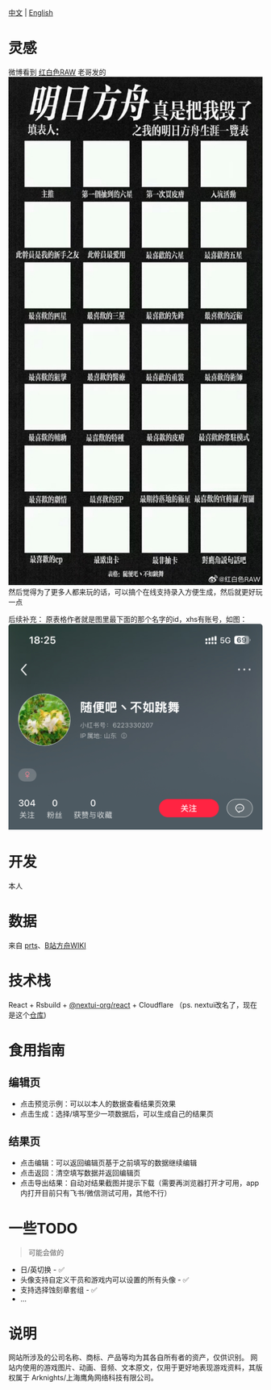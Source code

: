 [中文](./README.md) | [English](./README_EN.md)
# 灵感 

微博看到 [红白色RAW](https://weibo.com/u/2940601822) 老哥发的 ![](./src/assets/img_v3_02gq_7ed31f29-4562-44e3-b3e9-fc76fea30ecg.png)然后觉得为了更多人都来玩的话，可以搞个在线支持录入方便生成，然后就更好玩一点

后续补充：
原表格作者就是图里最下面的那个名字的id，xhs有账号，如图：
![](./src/assets/xhs.jpg)

# 开发

本人

# 数据

来自 [prts](https://prts.wiki/w/%E9%A6%96%E9%A1%B5)、[B站方舟WIKI](https://wiki.biligame.com/arknights/%E9%A6%96%E9%A1%B5)

# 技术栈

React + Rsbuild + [@nextui-org/react](https://nextui.org/docs/frameworks/vite) + Cloudflare （ps. nextui改名了，现在是这个[仓库](https://github.com/heroui-inc/heroui))

# 食用指南

## 编辑页

- 点击预览示例：可以以本人的数据查看结果页效果
- 点击生成：选择/填写至少一项数据后，可以生成自己的结果页

## 结果页

- 点击编辑：可以返回编辑页基于之前填写的数据继续编辑
- 点击返回：清空填写数据并返回编辑页
- 点击导出结果：自动对结果截图并提示下载（需要再浏览器打开才可用，app内打开目前只有飞书/微信测试可用，其他不行）

# 一些TODO

> 可能会做的

- 日/英切换 - ✅
- 头像支持自定义干员和游戏内可以设置的所有头像 - ✅
- 支持选择蚀刻章套组 - ✅ 
- ...

# 说明

网站所涉及的公司名称、商标、产品等均为其各自所有者的资产，仅供识别。
网站内使用的游戏图片、动画、音频、文本原文，仅用于更好地表现游戏资料，其版权属于 Arknights/上海鹰角网络科技有限公司。

